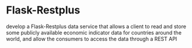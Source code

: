 # Flask-Restplus
develop a Flask-Restplus data service that allows a client to read and store some publicly available economic indicator data for countries around the world, and allow the consumers to access the data through a REST API<br>
